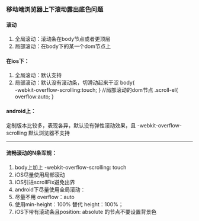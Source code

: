 ### 移动端浏览器上下滚动露出底色问题 ###
#### 滚动 ####
1. 全局滚动：滚动条在body节点或者更顶层
2. 局部滚动：在body下的某一个dom节点上

#### 在ios下： ####
1. 全局滚动：默认支持
2. 局部滚动：默认没有滚动条，切滑动起来干涩
    body{  
	  -webkit-overflow-scrolling:touch;
	}
	//局部滚动的dom节点
	.scroll-el{
	  overflow:auto;
	}
#### android上： ####
定制版本比较多，表现各异，默认没有弹性滚动效果，且 -webkit-overflow-scrolling 默认浏览器不支持

----------
#### 流畅滚动的N条军规： ####
1. body上加上 -webkit-overflow-scrolling: touch
2. iOS尽量使用局部滚动
3. iOS引进scrollFix避免出界
4. android下尽量使用全局滚动：
5. 尽量不用 overflow：auto
6. 使用min-height：100% 替代 height：100%；
7. iOS下带有滚动条且position: absolute 的节点不要设置背景色